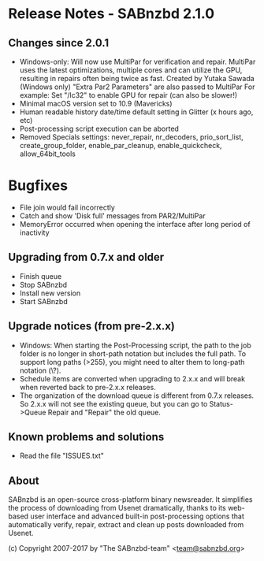 Release Notes  -  SABnzbd 2.1.0
=========================================================

## Changes since 2.0.1
- Windows-only: Will now use MultiPar for verification and repair. MultiPar uses
  the latest optimizations, multiple cores and can utilize the GPU, resulting in
  repairs often being twice as fast. Created by Yutaka Sawada (Windows only)
  "Extra Par2 Parameters" are also passed to MultiPar
  For example: Set "/lc32" to enable GPU for repair (can also be slower!)
- Minimal macOS version set to 10.9 (Mavericks)
- Human readable history date/time default setting in Glitter (x hours ago, etc)
- Post-processing script execution can be aborted
- Removed Specials settings: never_repair, nr_decoders, prio_sort_list,
  create_group_folder, enable_par_cleanup, enable_quickcheck, allow_64bit_tools

# Bugfixes
- File join would fail incorrectly
- Catch and show 'Disk full' messages from PAR2/MultiPar
- MemoryError occurred when opening the interface after long period of inactivity

## Upgrading from 0.7.x and older
- Finish queue
- Stop SABnzbd
- Install new version
- Start SABnzbd

## Upgrade notices (from pre-2.x.x)
- Windows: When starting the Post-Processing script, the path to the job folder
  is no longer in short-path notation but includes the full path. To support
  long paths (>255), you might need to alter them to long-path notation (\\?\).
- Schedule items are converted when upgrading to 2.x.x and will break when
  reverted back to pre-2.x.x releases.
- The organization of the download queue is different from 0.7.x releases.
  So 2.x.x will not see the existing queue, but you can go to Status->Queue Repair
  and "Repair" the old queue.

## Known problems and solutions
- Read the file "ISSUES.txt"

## About
  SABnzbd is an open-source cross-platform binary newsreader.
  It simplifies the process of downloading from Usenet dramatically, thanks
  to its web-based user interface and advanced built-in post-processing options
  that automatically verify, repair, extract and clean up posts downloaded
  from Usenet.

  (c) Copyright 2007-2017 by "The SABnzbd-team" \<team@sabnzbd.org\>
